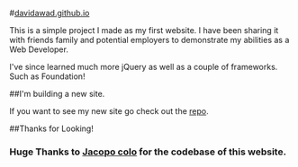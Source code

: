 #[davidawad.github.io](davidawad.github.io)


This is a simple project I made as my first website. I have been sharing it with friends family and potential employers to demonstrate my abilities as a Web Developer.

I've since learned much more jQuery as well as a couple of frameworks. Such as Foundation! 


##I'm building a new site.

If you want to see my new site go check out the [repo](https://github.com/DavidAwad/NewSite). 

##Thanks for Looking!

### Huge Thanks to [Jacopo colo](https://github.com/jacopocolo) for the codebase of this website.
